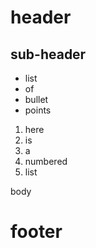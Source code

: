 # header
## sub-header
* list
* of
* bullet
* points


1. here
3. is
5. a
1. numbered
1. list

body
# footer

